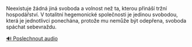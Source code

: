 
Neexistuje žádná jiná svoboda a volnost než ta, kterou přináší tržní hospodářství. V totalitní hegemonické společnosti je jedinou svobodou, která je jednotlivci ponechána, protože mu nemůže být odepřena, svoboda spáchat sebevraždu.

[🔊 Poslechnout audio](/data/7-paragraphs/audio/chapter_57/para_004-Neexistuje-dn-jin-svoboda-a-volnost-ne-ta-kt.mp3)

